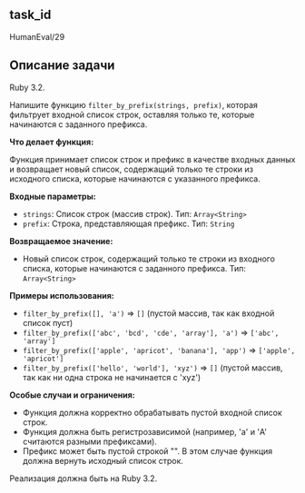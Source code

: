 ## task_id
HumanEval/29

## Описание задачи
Ruby 3.2.

Напишите функцию `filter_by_prefix(strings, prefix)`, которая фильтрует входной список строк, оставляя только те, которые начинаются с заданного префикса.

**Что делает функция:**

Функция принимает список строк и префикс в качестве входных данных и возвращает новый список, содержащий только те строки из исходного списка, которые начинаются с указанного префикса.

**Входные параметры:**

* `strings`: Список строк (массив строк).  Тип: `Array<String>`
* `prefix`: Строка, представляющая префикс. Тип: `String`

**Возвращаемое значение:**

* Новый список строк, содержащий только те строки из входного списка, которые начинаются с заданного префикса. Тип: `Array<String>`

**Примеры использования:**

* `filter_by_prefix([], 'a')`  => `[]` (пустой массив, так как входной список пуст)
* `filter_by_prefix(['abc', 'bcd', 'cde', 'array'], 'a')` => `['abc', 'array']`
* `filter_by_prefix(['apple', 'apricot', 'banana'], 'app')` => `['apple', 'apricot']`
* `filter_by_prefix(['hello', 'world'], 'xyz')` => `[]` (пустой массив, так как ни одна строка не начинается с 'xyz')


**Особые случаи и ограничения:**

* Функция должна корректно обрабатывать пустой входной список строк.
* Функция должна быть регистрозависимой (например, 'a' и 'A' считаются разными префиксами).
* Префикс может быть пустой строкой "". В этом случае функция должна вернуть исходный список строк.


Реализация должна быть на Ruby 3.2.

